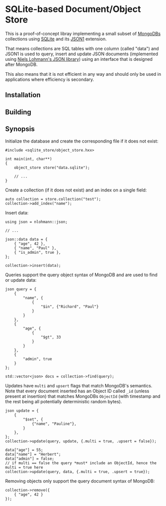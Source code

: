 # SQLite-based Document/Object Store

This is a proof-of-concept libray implementing a small subset of [MongoDBs](https://mongodb.com) collections
using [SQLite](https://www.sqlite.org) and its [JSON1](https://www.sqlite.org/json1.html) extension.

That means collections are SQL tables with one column (called "data") and JSON1 is used to query, insert and update
JSON documents (implemented using [Niels Lohmann's JSON library](https://github.com/nlohmann)) using an interface
that is designed after MongoDB.

This also means that it is not efficient in any way and should only be used in applications where efficiency is
secondary.

## Installation

## Building

## Synopsis

Initialize the database and create the corresponding file if it does not exist:

    #include <sqlite_store/object_store.hxx>
    
    int main(int, char**)
    {
        object_store store("data.sqlite");

        // ...
    }

Create a collection (if it does not exist) and an index on a single field:

    auto collection = store.collection("test");
    collection->add_index("name");

Insert data:

    using json = nlohmann::json;

    // ...

    json::data data = {
        { "age", 42 },
        { "name", "Paul" },
        { "is_admin", true },
    };

    collection->insert(data);

Queries support the query object syntax of MongoDB and are used to find or update data:

    json query = {
        {
            "name", {
                {
                    "$in", {"Richard", "Paul"}
                }
            }
        },
        {
            "age", {
                {
                    "$gt", 33
                }
            }
        },
        {
            "admin", true
        }
    };

    std::vector<json> docs = collection->find(query);

Updates have `multi` and `upsert` flags that match MongoDB's semantics. Note that every document inserted
has an Object ID called `_id` (unless present at insertion) that matches MongoDBs `ObjectId` (with timestamp
and the rest being all potentially deterministic random bytes).

    json update = {
        {
            "$set", {
                {"name", "Pauline"},
            }
        },
    };
    collection->update(query, update, {.multi = true, .upsert = false});

    data["age"] = 55;
    data["name"] = "Herbert";
    data["admin"] = false;
    // if multi == false the query *must* include an ObjectId, hence the multi = true here
    collection->update(query, data, {.multi = true, .upsert = true});

Removing objects only support the query document syntax of MongoDB:

    collection->remove({
        { "age", 42 }
    });
